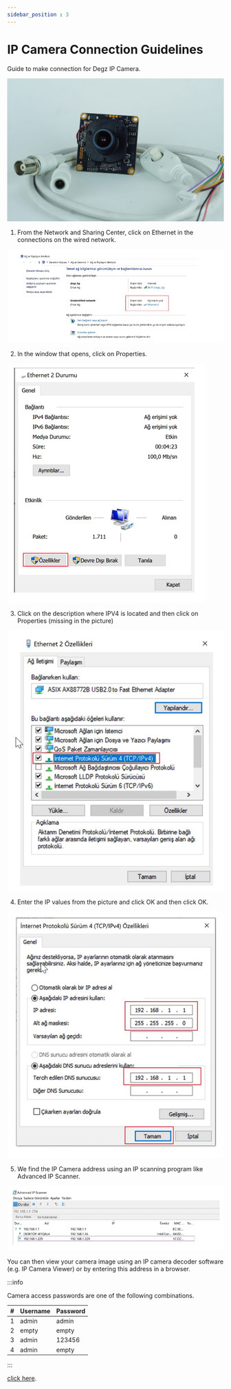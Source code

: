 ```yaml
---
sidebar_position : 3
---
```


# IP Camera Connection Guidelines

Guide to make connection for Degz IP Camera.

![5MP IP CAMERA](./image/IP-KAMERA-e1651089737322.jpg)

1. From the Network and Sharing Center, click on Ethernet in the connections on the wired network.

![5MP IP CAMERA](./image/chrome_ctPd69iQcv.png)

2. In the window that opens, click on Properties.

![5MP IP CAMERA](./image/chrome_hfeiZ6S0OG.png)

3. Click on the description where IPV4 is located and then click on Properties (missing in the picture)

![5MP IP CAMERA](./image/chrome_2vX4RoG13p.png)

4. Enter the IP values from the picture and click OK and then click OK.

![5MP IP CAMERA](./image/chrome_HfvzOi6XCH.png)

5. We find the IP Camera address using an IP scanning program like Advanced IP Scanner.

![5MP IP CAMERA](./image/chrome_Z8RzVybFf4.png)

You can then view your camera image using an IP camera decoder software (e.g. IP Camera Viewer) or by entering this address in a browser.

:::info

Camera access passwords are one of the following combinations.

| # | Username | Password |
|---|---------------|--------|
| 1 | admin | admin |
| 2 | empty         | empty |
| 3 | admin | 123456 |
| 4 | admin | empty  |

:::

[click here](https://degzrobotics.com/wp-content/uploads/2022/04/IP-Kamera.pdf).
